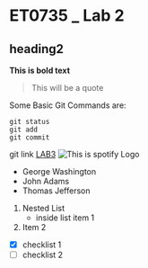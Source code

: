 # ET0735 _ Lab 2
## heading2

**This is bold text**
> This will be a quote

Some Basic Git Commands are: 
```
git status
git add
git commit
```

git link [LAB3](https://github.com/wYbo2/Lab3)
![This is spotify Logo](https://encrypted-tbn0.gstatic.com/images?q=tbn:ANd9GcS3WQ9jQpwGf1793o05vYr7zKAl2WHYgqc23A&s)

- George Washington
- John Adams
- Thomas Jefferson

1. Nested List
    - inside list item 1
2. Item 2

- [x] checklist 1
- [ ] checklist 2